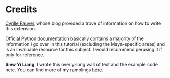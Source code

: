 # Credits #

[Cyrille Fauvel](http://around-the-corner.typepad.com/adn/2012/06/expose-your-code-to-python-the-python-way.html), 
whose blog provided a trove of information on how to write this extension.

[Official Python documentation](https://docs.python.org/2/extending/extending.html) 
basically contains a majority of the information I go over in this tutorial 
(excluding the Maya-specific areas) and is an invaluable resource for this subject.
I would recommend perusing it if only for reference.

**Siew Yi Liang**: I wrote this overly-long wall of text and the example code
here. You can find more of my ramblings [here](http://www.sonictk.com/blog).
